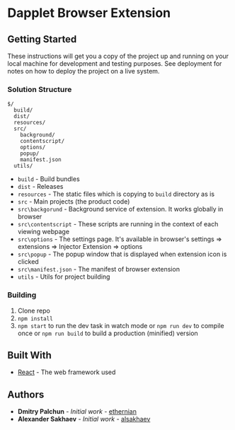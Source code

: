 # Dapplet Browser Extension

## Getting Started

These instructions will get you a copy of the project up and running on your local machine for development and testing purposes. See deployment for notes on how to deploy the project on a live system.

### Solution Structure

```
$/
  build/
  dist/
  resources/
  src/
    background/
    contentscript/
    options/
    popup/
    manifest.json
  utils/
```

- `build` - Build bundles
- `dist` - Releases
- `resources` - The static files which is copying to `build` directory as is
- `src` - Main projects (the product code)
- `src\backgorund` - Background service of extension. It works globally in browser
- `src\contentscript` - These scripts are running in the context of each viewing webpage
- `src\options` - The settings page. It's available in browser's settings => extensions => Injector Extension => options
- `src\popup` - The popup window that is displayed when extension icon is clicked
- `src\manifest.json` - The manifest of browser extension
- `utils` - Utils for project building 

### Building

1.  Clone repo
2.  `npm install`
3.  `npm start` to run the dev task in watch mode or `npm run dev` to compile once or `npm run build` to build a production (minified) version

## Built With

* [React](https://reactjs.org/) - The web framework used

## Authors

* **Dmitry Palchun** - *Initial work* - [ethernian](https://github.com/ethernian)
* **Alexander Sakhaev** - *Initial work* - [alsakhaev](https://github.com/alsakhaev)